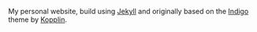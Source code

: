 My personal website, build using [Jekyll](https://jekyllrb.com) and originally based on the [Indigo](https://github.com/sergiokopplin/indigo) theme by [Kopplin](https://github.com/sergiokopplin).